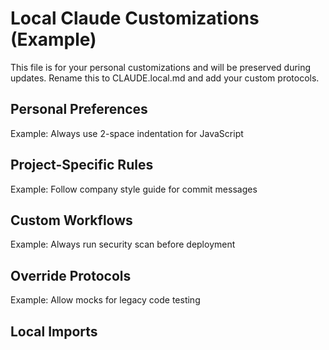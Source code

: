 # Local Claude Customizations (Example)

This file is for your personal customizations and will be preserved during updates.
Rename this to CLAUDE.local.md and add your custom protocols.

## Personal Preferences
<!-- Add your personal preferences here -->
Example: Always use 2-space indentation for JavaScript

## Project-Specific Rules
<!-- Add rules specific to your projects -->
Example: Follow company style guide for commit messages

## Custom Workflows
<!-- Add your custom workflows here -->
Example: Always run security scan before deployment

## Override Protocols
<!-- Override any default protocols here -->
Example: Allow mocks for legacy code testing

## Local Imports
<!-- Import your local custom protocols -->
<!-- @~/.claude/local/protocols/example.md -->
<!-- @~/.claude/local/commands/custom-command.md -->
<!-- @~/.claude/local/subagents/domain-expert.md -->
